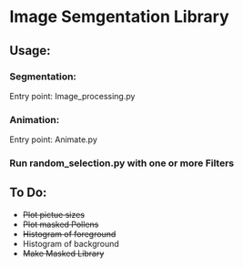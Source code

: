 # Image Semgentation Library

## Usage:

### Segmentation:

Entry point: Image_processing.py

### Animation:

Entry point: Animate.py

### Run random_selection.py with one or more Filters

## To Do:

- ~~Plot pictue sizes~~
- ~~Plot masked Pollens~~
- ~~Histogram of foreground~~
- Histogram of background
- ~~Make Masked Library~~
